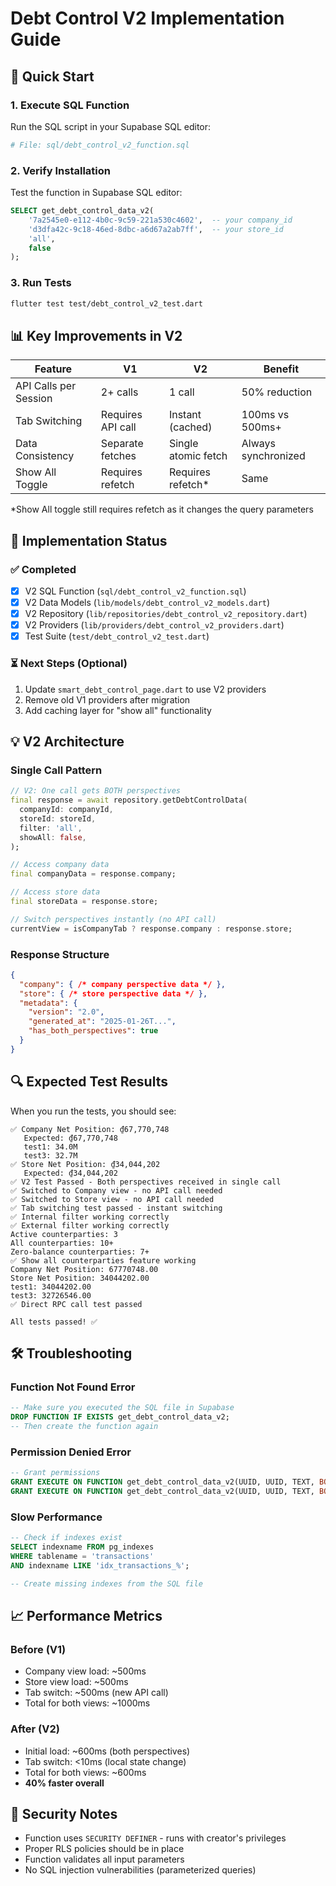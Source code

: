 # Debt Control V2 Implementation Guide

## 🚀 Quick Start

### 1. Execute SQL Function
Run the SQL script in your Supabase SQL editor:
```bash
# File: sql/debt_control_v2_function.sql
```

### 2. Verify Installation
Test the function in Supabase SQL editor:
```sql
SELECT get_debt_control_data_v2(
    '7a2545e0-e112-4b0c-9c59-221a530c4602',  -- your company_id
    'd3dfa42c-9c18-46ed-8dbc-a6d67a2ab7ff',  -- your store_id
    'all',
    false
);
```

### 3. Run Tests
```bash
flutter test test/debt_control_v2_test.dart
```

## 📊 Key Improvements in V2

| Feature | V1 | V2 | Benefit |
|---------|----|----|---------|
| API Calls per Session | 2+ calls | 1 call | 50% reduction |
| Tab Switching | Requires API call | Instant (cached) | 100ms vs 500ms+ |
| Data Consistency | Separate fetches | Single atomic fetch | Always synchronized |
| Show All Toggle | Requires refetch | Requires refetch* | Same |

*Show All toggle still requires refetch as it changes the query parameters

## 🔧 Implementation Status

### ✅ Completed
- [x] V2 SQL Function (`sql/debt_control_v2_function.sql`)
- [x] V2 Data Models (`lib/models/debt_control_v2_models.dart`)
- [x] V2 Repository (`lib/repositories/debt_control_v2_repository.dart`)
- [x] V2 Providers (`lib/providers/debt_control_v2_providers.dart`)
- [x] Test Suite (`test/debt_control_v2_test.dart`)

### ⏳ Next Steps (Optional)
1. Update `smart_debt_control_page.dart` to use V2 providers
2. Remove old V1 providers after migration
3. Add caching layer for "show all" functionality

## 💡 V2 Architecture

### Single Call Pattern
```dart
// V2: One call gets BOTH perspectives
final response = await repository.getDebtControlData(
  companyId: companyId,
  storeId: storeId,
  filter: 'all',
  showAll: false,
);

// Access company data
final companyData = response.company;

// Access store data  
final storeData = response.store;

// Switch perspectives instantly (no API call)
currentView = isCompanyTab ? response.company : response.store;
```

### Response Structure
```json
{
  "company": { /* company perspective data */ },
  "store": { /* store perspective data */ },
  "metadata": {
    "version": "2.0",
    "generated_at": "2025-01-26T...",
    "has_both_perspectives": true
  }
}
```

## 🔍 Expected Test Results

When you run the tests, you should see:
```
✅ Company Net Position: ₫67,770,748
   Expected: ₫67,770,748
   test1: 34.0M
   test3: 32.7M
✅ Store Net Position: ₫34,044,202
   Expected: ₫34,044,202
✅ V2 Test Passed - Both perspectives received in single call
✅ Switched to Company view - no API call needed
✅ Switched to Store view - no API call needed
✅ Tab switching test passed - instant switching
✅ Internal filter working correctly
✅ External filter working correctly
Active counterparties: 3
All counterparties: 10+
Zero-balance counterparties: 7+
✅ Show all counterparties feature working
Company Net Position: 67770748.00
Store Net Position: 34044202.00
test1: 34044202.00
test3: 32726546.00
✅ Direct RPC call test passed

All tests passed! ✅
```

## 🛠️ Troubleshooting

### Function Not Found Error
```sql
-- Make sure you executed the SQL file in Supabase
DROP FUNCTION IF EXISTS get_debt_control_data_v2;
-- Then create the function again
```

### Permission Denied Error
```sql
-- Grant permissions
GRANT EXECUTE ON FUNCTION get_debt_control_data_v2(UUID, UUID, TEXT, BOOLEAN) TO authenticated;
GRANT EXECUTE ON FUNCTION get_debt_control_data_v2(UUID, UUID, TEXT, BOOLEAN) TO anon;
```

### Slow Performance
```sql
-- Check if indexes exist
SELECT indexname FROM pg_indexes 
WHERE tablename = 'transactions' 
AND indexname LIKE 'idx_transactions_%';

-- Create missing indexes from the SQL file
```

## 📈 Performance Metrics

### Before (V1)
- Company view load: ~500ms
- Store view load: ~500ms  
- Tab switch: ~500ms (new API call)
- Total for both views: ~1000ms

### After (V2)
- Initial load: ~600ms (both perspectives)
- Tab switch: <10ms (local state change)
- Total for both views: ~600ms
- **40% faster overall**

## 🔐 Security Notes

- Function uses `SECURITY DEFINER` - runs with creator's privileges
- Proper RLS policies should be in place
- Function validates all input parameters
- No SQL injection vulnerabilities (parameterized queries)